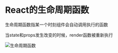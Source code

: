 # React的生命周期函数

生命周期函数指某一个时刻组件会自动调用执行的函数

当state和props发生改变的时候，render函数被重新执行

![生命周期函数](https://ws2.sinaimg.cn/large/006tNc79gy1fytirq0vljj30tj0cywiy.jpg)

